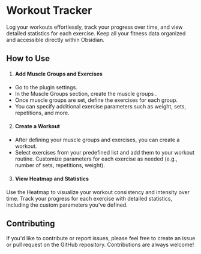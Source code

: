 # Workout Tracker
Log your workouts effortlessly, track your progress over time, and view detailed statistics for each exercise. Keep all your fitness data organized and accessible directly within Obsidian.

## How to Use

1. #### Add Muscle Groups and Exercises
- Go to the plugin settings.
- In the Muscle Groups section, create the muscle groups .
- Once muscle groups are set, define the exercises for each group.
- You can specify additional exercise parameters such as weight, sets, repetitions, and more.
2. #### Create a Workout
- After defining your muscle groups and exercises, you can create a workout.
- Select exercises from your predefined list and add them to your workout routine.
  Customize parameters for each exercise as needed (e.g., number of sets, repetitions, weight).
3. #### View Heatmap and Statistics
Use the Heatmap to visualize your workout consistency and intensity over time.
Track your progress for each exercise with detailed statistics, including the custom parameters you’ve defined.

## Contributing
If you'd like to contribute or report issues, please feel free to create an issue or pull request on the GitHub repository. Contributions are always welcome!
